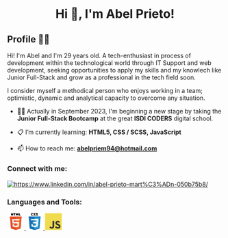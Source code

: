 <!DOCTYPE html>
<html>
<body>
 <h1 align="center">Hi 👋,   I'm Abel Prieto! </h1>
  
  <h2>Profile 🧑‍💻</h2>
 
  <p>Hi! I'm Abel and I'm 29 years old. A tech-enthusiast in process of development within the technological world through IT Support and web development, seeking opportunities to apply my skills and my knowlech like Junior Full-Stack and grow as a professional in the tech field soon.

I consider myself a methodical person who enjoys working in a team; optimistic, dynamic and analytical capacity to overcome any situation.

- 👨‍💻 Actually in September 2023, I'm beginning a new stage by taking the **Junior Full-Stack Bootcamp** at the great **ISDI CODERS** digital school.

- 📋 I’m currently learning: **HTML5, CSS / SCSS, JavaScript**
  
- 📫 How to reach me: **abelpriem94@hotmail.com**</p>
  
 <h3 align="left">Connect with me:</h3>
<p align="left">
<a href="https://www.linkedin.com/in/abel-prieto-mart%C3%ADn-050b75b8/" target="blank"><img align="center" src="https://raw.githubusercontent.com/rahuldkjain/github-profile-readme-generator/master/src/images/icons/Social/linked-in-alt.svg" alt="https://www.linkedin.com/in/abel-prieto-mart%C3%ADn-050b75b8/" height="30" width="40" /></a>

  <h3 align="left">Languages and Tools:</h3>
  <p align="left">
  <a href="https://www.w3.org/html/" target="_blank" rel="noreferrer"> <img src="https://raw.githubusercontent.com/devicons/devicon/master/icons/html5/html5-original-wordmark.svg" alt="html5" width="40" height="40"/>
  <a href="https://www.w3schools.com/css/" target="_blank" rel="noreferrer"> <img src="https://raw.githubusercontent.com/devicons/devicon/master/icons/css3/css3-original-wordmark.svg" alt="css3" width="40" height="40"/>
  <a href="https://developer.mozilla.org/en-US/docs/Web/JavaScript" target="_blank" rel="noreferrer"> <img src="https://raw.githubusercontent.com/devicons/devicon/master/icons/javascript/javascript-original.svg" alt="javascript" width="40" height="40"/>
</body>
</html>
